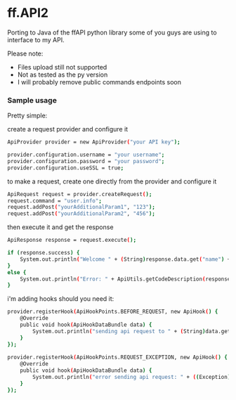 # ff.API2

Porting to Java of the ffAPI python library some of you guys are using to interface to my API.

Please note:
  - Files upload still not supported
  - Not as tested as the py version
  - I will probably remove public commands endpoints soon

### Sample usage

Pretty simple:

create a request provider and configure it
```sh
ApiProvider provider = new ApiProvider("your API key");

provider.configuration.username = "your username";
provider.configuration.password = "your password";
provider.configuration.useSSL = true;
```

to make a request, create one directly from the provider and configure it
```sh
ApiRequest request = provider.createRequest();
request.command = "user.info";
request.addPost("yourAdditionalParam1", "123");
request.addPost("yourAdditionalParam2", "456");
```

then execute it and get the response
```sh
ApiResponse response = request.execute();

if (response.success) {
    System.out.println("Welcome " + (String)response.data.get("name") + " !");
}
else {
    System.out.println("Error: " + ApiUtils.getCodeDescription(response.code));
}
```

i'm adding hooks should you need it:
```sh
provider.registerHook(ApiHookPoints.BEFORE_REQUEST, new ApiHook() {
	@Override
	public void hook(ApiHookDataBundle data) {
		System.out.println("sending api request to " + (String)data.get("url") + " ...");
	}
});
	
provider.registerHook(ApiHookPoints.REQUEST_EXCEPTION, new ApiHook() {
	@Override
	public void hook(ApiHookDataBundle data) {
		System.out.println("error sending api request: " + ((Exception)data.get("exception")).getMessage());
	}
});
```
